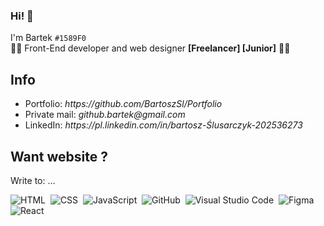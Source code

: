 
### Hi! 👋
I'm Bartek `#1589F0`
</br>
👩‍🎓 Front-End developer and web designer <b>[Freelancer] [Junior]</b> 👩‍💻
</br>
## Info 
<ul>
<li> Portfolio: <i>https://github.com/BartoszSl/Portfolio</i> </li>
<li> Private mail: <i>github.bartek@gmail.com</i> </li>
<li> LinkedIn: <i>https://pl.linkedin.com/in/bartosz-Ślusarczyk-202536273</i> </li>
</ul>

## Want website ?
Write to: ... 


![HTML](https://img.shields.io/badge/HTML5-E34F26.svg?style=for-the-badge&logo=HTML5&logoColor=white)&nbsp;
![CSS](https://img.shields.io/badge/CSS3-1572B6.svg?style=for-the-badge&logo=CSS3&logoColor=white)&nbsp;
![JavaScript](https://img.shields.io/badge/JavaScript-F7DF1E.svg?style=for-the-badge&logo=JavaScript&logoColor=black)&nbsp;
![GitHub](https://img.shields.io/badge/GitHub-181717.svg?style=for-the-badge&logo=GitHub&logoColor=white)&nbsp;
![Visual Studio Code](https://img.shields.io/badge/Visual%20Studio%20Code-007ACC.svg?style=for-the-badge&logo=Visual-Studio-Code&logoColor=white)&nbsp;
![Figma](https://img.shields.io/badge/Figma-F24E1E?style=for-the-badge&logo=figma&logoColor=white)&nbsp;
![React](https://img.shields.io/badge/React-20232A?style=for-the-badge&logo=react&logoColor=61DAFB)&nbsp;
